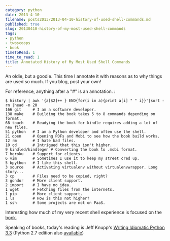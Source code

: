 ```yaml
---
category: python
date: 2013-4-10
filename: posts2013/2013-04-10-history-of-used-shell-commands.md
published: true
slug: 20130410-history-of-my-most-used-shell-commands
tags:
- python
- twoscoops
- book
timeToRead: 1
time_to_read: 1
title: Annotated History of My Most Used Shell Commands
---
```


An oldie, but a goodie. This time I annotate it with reasons as to why
things are used so much. If you blog, post your own!

For reference, anything after a "#" is an annotation. :

    $ history | awk '{a[$2]++ } END{for(i in a){print a[i] " " i}}'|sort -rn |head -n 20
    166 git     # I am a software developer.
    138 make    # Building the book takes 5 to 8 commands depending on format.
    68 touch    # Readying the book for kindle requires adding a lot of new files.
    51 python   # I am a Python developer and often use the shell.
    21 open     # Opening PDFs and Mobi to see how the book build works.
    12 rm       # I hate bad files.
    10 cd       # Intrigued that this isn't higher.
    9 kindled/kindlegen # Converting the book to .mobi format.
    7 heroku    # Support for clients.
    6 vim       # Sometimes I use it to keep my street cred up.
    5 bpython   # I like this shell.
    3 source    # Activating virtualenv without virtualenvwrapper. Long story...
    3 cp        # Files need to be copied, right?
    3 gondor    # More client support.
    2 import    # I have no idea.
    1 wget      # Fetching files from the internets.
    1 pip       # More client support.
    1 ls        # How is this not higher?
    1 ssh       # Some projects are not on PaaS.

Interesting how much of my very recent shell experience is focused on
the [book](http://django.2scoops.org/).

Speaking of books, today's reading is Jeff Knupp's [Writing Idiomatic
Python
3.3](http://www.amazon.com/Writing-Idiomatic-Python-3-3-ebook/dp/B00B5VXMRG/ref=tmm_kin_title_0?ie=UTF8&qid=1365610132&sr=8-1&tag=ihpydanny-20)
(Python 2.7 edition also
[available](http://www.amazon.com/Writing-Idiomatic-Python-2-7-3-ebook/dp/B00B5KG0F8/ref=la_B00BBE1MDI_1_2_title_1_kin?ie=UTF8&qid=1365610777&sr=1-2&tag=ihpydanny-20))
